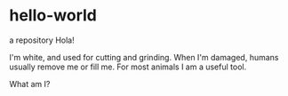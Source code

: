 # hello-world
a repository
Hola!

I'm white, and used for cutting and grinding. When I'm damaged, humans usually remove me or fill me. For most animals I am a useful tool.

What am I?

